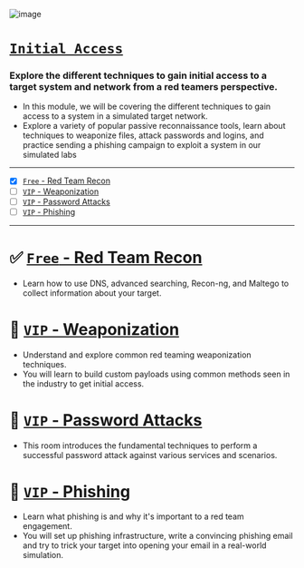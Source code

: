 ![image](https://user-images.githubusercontent.com/51442719/180654861-70489be6-cb04-44d6-a7ef-41c079d0d89e.png)

# [`Initial Access`](https://tryhackme.com/module/red-team-initial-access)
### Explore the different techniques to gain initial access to a target system and network from a red teamers perspective.
- In this module, we will be covering the different techniques to gain access to a system in a simulated target network. 
- Explore a variety of popular passive reconnaissance tools, learn about techniques to weaponize files, attack passwords and logins, and practice sending a phishing campaign to exploit a system in our simulated labs

---
- [x] [`Free` - Red Team Recon](https://tryhackme.com/jr/redteamrecon)
- [ ] [`VIP` - Weaponization](https://tryhackme.com/jr/weaponization)
- [ ] [`VIP` - Password Attacks](https://tryhackme.com/jr/passwordattacks)
- [ ] [`VIP` - Phishing](https://tryhackme.com/jr/phishingyl)

---

# ✅ [`Free` - Red Team Recon](https://tryhackme.com/jr/redteamrecon)
- Learn how to use DNS, advanced searching, Recon-ng, and Maltego to collect information about your target.

# 🔮 [`VIP` - Weaponization](https://tryhackme.com/jr/weaponization)
- Understand and explore common red teaming weaponization techniques. 
- You will learn to build custom payloads using common methods seen in the industry to get initial access.

# 🔮 [`VIP` - Password Attacks](https://tryhackme.com/jr/passwordattacks)
- This room introduces the fundamental techniques to perform a successful password attack against various services and scenarios.

# 🔮 [`VIP` - Phishing](https://tryhackme.com/jr/phishingyl)
- Learn what phishing is and why it's important to a red team engagement. 
- You will set up phishing infrastructure, write a convincing phishing email and try to trick your target into opening your email in a real-world simulation.
